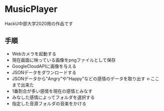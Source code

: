 # MusicPlayer

HackU中部大学2020用の作品です

## 手順
* Webカメラを起動する																			
* 現在画面に映っている画像をpngファイルとして保存										
* GoogleCloudAPIに画像を与える										
* JSONデータをダウンロードする										
* JSONデータから"Angry"や"Happy"などの感情のデータを取り出す ←ここまで出来た						
* 1番割合が多い感情を現在の感情とみなす										
* みなした感情によってフォルダを選択する										
* 指定した音源フォルダの音楽をかける										
